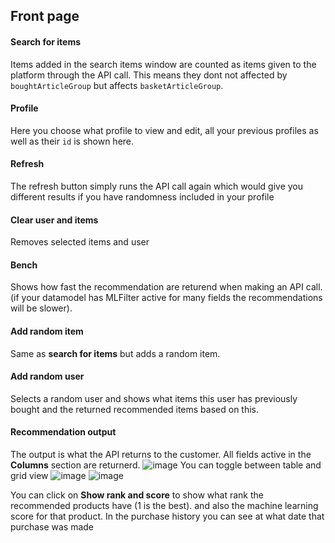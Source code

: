 ## Front page

#### Search for items
Items added in the search items window are counted as items given to the platform through the API call. This means they dont not affected by `boughtArticleGroup` but affects `basketArticleGroup`. 


#### Profile
Here you choose what profile to view and edit, all your previous profiles as well as their `id` is shown here. 


#### Refresh
The refresh button simply runs the API call again which would give you different results if you have randomness included in your profile


#### Clear user and items
Removes selected items and user


#### Bench
Shows how fast the recommendation are returend when making an API call. (if your datamodel has MLFilter active for many fields the recommendations will be slower).


#### Add random item
Same as **search for items** but adds a random item.


#### Add random user
Selects a random user and shows what items this user has previously bought and the returned recommended items based on this. 


#### Recommendation output
The output is what the API returns to the customer. All fields active in the **Columns** section are returnerd. 
![image](https://user-images.githubusercontent.com/102239423/235849549-535e76ad-1eba-472c-a95b-aa96ae3ca0f5.png)
You can toggle between table and grid view 
![image](https://user-images.githubusercontent.com/102239423/235849957-64e568c2-7272-4b49-88b5-7d98e15e424c.png)
![image](https://user-images.githubusercontent.com/102239423/235850047-70108258-7c6d-42c1-a06b-3b63d8e422b6.png)

You can click on **Show rank and score** to show what rank the recommended products have (1 is the best). and also the machine learning score for that product. In the purchase history you can see at what date that purchase was made


